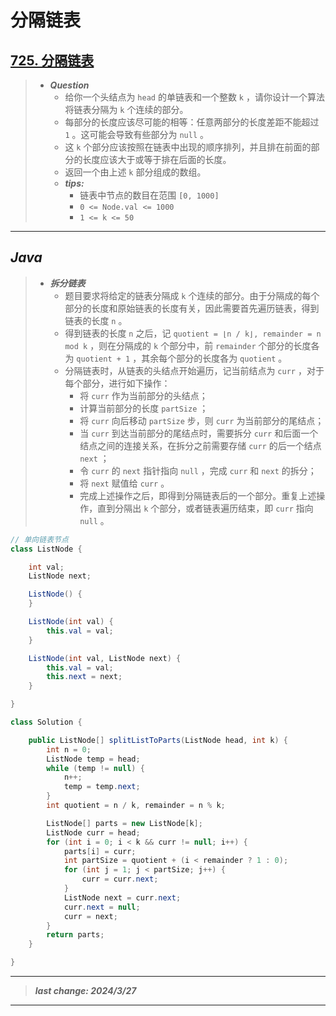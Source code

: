 # 分隔链表

## [725. 分隔链表](https://leetcode.cn/problems/split-linked-list-in-parts/)

> - ***Question***
>   - 给你一个头结点为 `head` 的单链表和一个整数 `k` ，请你设计一个算法将链表分隔为 `k` 个连续的部分。
>   - 每部分的长度应该尽可能的相等：任意两部分的长度差距不能超过 `1` 。这可能会导致有些部分为 `null` 。
>   - 这 `k` 个部分应该按照在链表中出现的顺序排列，并且排在前面的部分的长度应该大于或等于排在后面的长度。
>   - 返回一个由上述 `k` 部分组成的数组。
>   - ***tips:***
>     - 链表中节点的数目在范围 `[0, 1000]`
>     - `0 <= Node.val <= 1000`
>     - `1 <= k <= 50`

---

## *Java*

> - ***拆分链表***
>   - 题目要求将给定的链表分隔成 `k` 个连续的部分。由于分隔成的每个部分的长度和原始链表的长度有关，因此需要首先遍历链表，得到链表的长度 `n` 。
>   - 得到链表的长度 `n` 之后，记 `quotient = ⌊n / k⌋, remainder = n mod k` ，则在分隔成的 `k` 个部分中，前 `remainder` 个部分的长度各为 `quotient + 1` ，其余每个部分的长度各为 `quotient` 。
>   - 分隔链表时，从链表的头结点开始遍历，记当前结点为 `curr` ，对于每个部分，进行如下操作：
>     - 将 `curr` 作为当前部分的头结点；
>     - 计算当前部分的长度 `partSize` ；
>     - 将 `curr` 向后移动 `partSize` 步，则 `curr` 为当前部分的尾结点；
>     - 当 `curr` 到达当前部分的尾结点时，需要拆分 `curr` 和后面一个结点之间的连接关系，在拆分之前需要存储 `curr` 的后一个结点 `next` ；
>     - 令 `curr` 的 `next` 指针指向 `null` ，完成 `curr` 和 `next` 的拆分；
>     - 将 `next` 赋值给 `curr` 。
>     - 完成上述操作之后，即得到分隔链表后的一个部分。重复上述操作，直到分隔出 `k` 个部分，或者链表遍历结束，即 `curr` 指向 `null` 。

```java
// 单向链表节点
class ListNode {

    int val;
    ListNode next;

    ListNode() {
    }

    ListNode(int val) {
        this.val = val;
    }

    ListNode(int val, ListNode next) {
        this.val = val;
        this.next = next;
    }

}

class Solution {

    public ListNode[] splitListToParts(ListNode head, int k) {
        int n = 0;
        ListNode temp = head;
        while (temp != null) {
            n++;
            temp = temp.next;
        }
        int quotient = n / k, remainder = n % k;

        ListNode[] parts = new ListNode[k];
        ListNode curr = head;
        for (int i = 0; i < k && curr != null; i++) {
            parts[i] = curr;
            int partSize = quotient + (i < remainder ? 1 : 0);
            for (int j = 1; j < partSize; j++) {
                curr = curr.next;
            }
            ListNode next = curr.next;
            curr.next = null;
            curr = next;
        }
        return parts;
    }

}
```

---

> ***last change: 2024/3/27***

---
